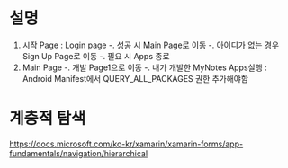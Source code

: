 # 설명
1. 시작 Page : Login page
   -. 성공 시 Main Page로 이동
   -. 아이디가 없는 경우 Sign Up Page로 이동
   -. 필요 시 Apps 종료 
2. Main Page
  -. 개발 Page1으로 이동
  -. 내가 개발한 MyNotes Apps실행 : Android Manifest에서 QUERY_ALL_PACKAGES 권한 추가해야함

# 계층적 탐색
  https://docs.microsoft.com/ko-kr/xamarin/xamarin-forms/app-fundamentals/navigation/hierarchical
